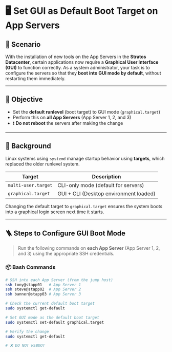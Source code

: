 # 🖥️ Set GUI as Default Boot Target on App Servers

## 📘 Scenario

With the installation of new tools on the App Servers in the **Stratos Datacenter**, certain applications now require a **Graphical User Interface (GUI)** to function correctly. As a system administrator, your task is to configure the servers so that they **boot into GUI mode by default**, without restarting them immediately.

---

## 🎯 Objective

- Set the **default runlevel** (boot target) to GUI mode (`graphical.target`)
- Perform this on **all App Servers** (App Server 1, 2, and 3)
- ❗ **Do not reboot** the servers after making the change

---

## 🧠 Background

Linux systems using `systemd` manage startup behavior using **targets**, which replaced the older runlevel system.

| Target | Description |
|--------|-------------|
| `multi-user.target` | CLI-only mode (default for servers) |
| `graphical.target`  | GUI + CLI (Desktop environment loaded) |

Changing the default target to `graphical.target` ensures the system boots into a graphical login screen next time it starts.

---

## 🪜 Steps to Configure GUI Boot Mode

> Run the following commands on **each App Server** (App Server 1, 2, and 3) using the appropriate SSH credentials.

### 📦 Bash Commands

```bash
# SSH into each App Server (from the jump host)
ssh tony@stapp01   # App Server 1
ssh steve@stapp02  # App Server 2
ssh banner@stapp03 # App Server 3

# Check the current default boot target
sudo systemctl get-default

# Set GUI mode as the default boot target
sudo systemctl set-default graphical.target

# Verify the change
sudo systemctl get-default

# ❌ DO NOT REBOOT
```

